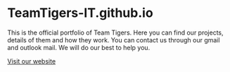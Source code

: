 # TeamTigers-IT.github.io
This is the official portfolio of Team Tigers. 
Here you can find our projects, details of them and how they work. 
You can contact us through our gmail and outlook mail. We will do our best to help you. 

[Visit our website](https://teamtigers-it.github.io)
